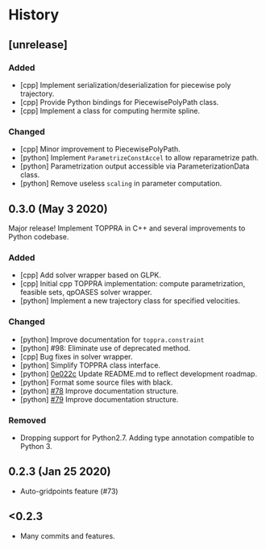 # History

## [unrelease]

### Added
- [cpp] Implement serialization/deserialization for piecewise poly trajectory.
- [cpp] Provide Python bindings for PiecewisePolyPath class.
- [cpp] Implement a class for computing hermite spline.

### Changed
- [cpp] Minor improvement to PiecewisePolyPath.
- [python] Implement `ParametrizeConstAccel` to allow reparametrize path.
- [python] Parametrization output accessible via ParameterizationData class.
- [python] Remove useless `scaling` in parameter computation.


## 0.3.0 (May 3 2020)

Major release! Implement TOPPRA in C++ and several improvements to Python codebase.

### Added

- [cpp] Add solver wrapper based on GLPK.
- [cpp] Initial cpp TOPPRA implementation: compute parametrization, feasible sets, qpOASES solver wrapper.
- [python] Implement a new trajectory class for specified velocities.

### Changed

- [python] Improve documentation for `toppra.constraint`
- [python] #98: Eliminate use of deprecated method.
- [cpp] Bug fixes in solver wrapper.
- [python] Simplify TOPPRA class interface.
- [python] [0e022c][cm-0e022c] Update README.md to reflect development roadmap.
- [python] Format some source files with black.
- [python] [#78][gh-78] Improve documentation structure.
- [python] [#79][gh-79] Improve documentation structure.

### Removed

- Dropping support for Python2.7. Adding type annotation compatible to Python 3.

## 0.2.3 (Jan 25 2020)

- Auto-gridpoints feature (#73)

## <0.2.3
- Many commits and features.

[gh-78]: https://github.com/hungpham2511/toppra/pull/78
[gh-79]: https://github.com/hungpham2511/toppra/pull/79
[cm-0e022c]: https://github.com/hungpham2511/toppra/commit/0e022c53ab9db473485bd9fb6b8f34a7364efdf8
